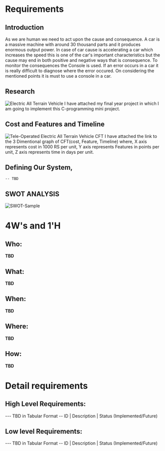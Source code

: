 # Requirements
## Introduction
  As we are human we need to act upon the cause and consequence. A car is a massive machine with around 30 thousand parts and it produces enormous output power. In case of car cause is accelerating a car which increases the speed this is one of the car's important characteristics but the cause may end in both positive and negative ways that is consequence. To monitor the consequences the Console is used. If an error occurs in a car it is really difficult to diagnose where the error occured. On considering the mentioned points it is must to use a console in a car.  

## Research
![Electric All Terrain Vehicle](https://kumaragurudtsteam-my.sharepoint.com/personal/shanmugavadivel_17mc_kct_ac_in/_layouts/15/onedrive.aspx?id=%2Fpersonal%2Fshanmugavadivel%5F17mc%5Fkct%5Fac%5Fin%2FDocuments%2FTesting%20video%2FScreenshot%202021%2D11%2D18%20124922%2Epng&parent=%2Fpersonal%2Fshanmugavadivel%5F17mc%5Fkct%5Fac%5Fin%2FDocuments%2FTesting%20video)
I have attached my final year project in which I am going to implement this C-programming mini project. 
## Cost and Features and Timeline
![Tele-Operated Electric All Terrain Vehicle CFT](https://technology.cpm.org/general/3dgraph/?graph3ddata=____cRy+yy+yy+y)
I have attached the link to the 3 Dimentional graph of CFT(cost, Feature, Timeline) 
where, X axis represents cost in 1000 RS per unit, Y axis represents Features in points per unit, Z axis represents time in days per unit.

## Defining Our System, 

    -- TBD
## SWOT ANALYSIS
![SWOT-Sample](https://kumaragurudtsteam-my.sharepoint.com/:i:/g/personal/shanmugavadivel_17mc_kct_ac_in/EXzGMdu-f5RMpHtfuww-hiABSdRPS4o_LGj3kXXfjtbTuw?e=VE2jMq)

# 4W&#39;s and 1&#39;H

## Who:

**TBD**

## What:

**TBD**

## When:

**TBD**

## Where:

**TBD**

## How:

**TBD**

# Detail requirements
## High Level Requirements:
--- TBD in Tabular Format 
-- ID | Description | Status (Implemented/Future)


##  Low level Requirements:
--- TBD in Tabular Format 
-- ID | Description | Status (Implemented/Future)
